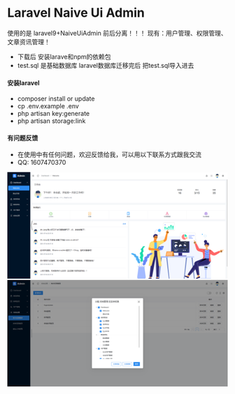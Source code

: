 # Laravel Naive Ui Admin

使用的是 laravel9+NaiveUiAdmin 前后分离！！！
现有：用户管理、权限管理、文章资讯管理！

- 下载后 安装larave和npm的依赖包
- test.sql 是基础数据库 laravel数据库迁移完后 把test.sql导入进去

#### 安装laravel
- composer install or update
- cp .env.example .env
- php artisan key:generate
- php artisan storage:link

#### 有问题反馈
- 在使用中有任何问题，欢迎反馈给我，可以用以下联系方式跟我交流
- QQ: 1607470370

![123](img/welcome.png)
![456](img/role.png)